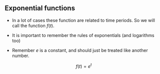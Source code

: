 
## Exponential functions



* In a lot of cases these function are related to time periods. So we will call the
function $f(t)$.
    
* It is important to remember the rules of exponentials (and logarithms too)
    
* Remember $e$ is a constant, and should just be treated like another number.    
    
$$ f(t) = e^{t} $$
